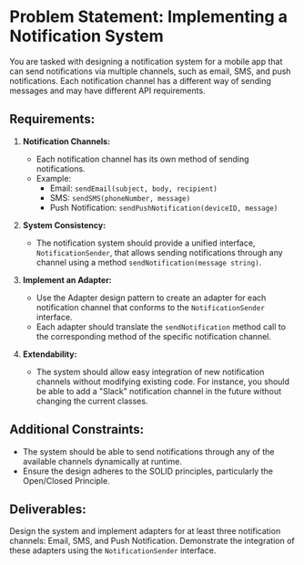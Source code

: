 # Problem Statement: Implementing a Notification System

You are tasked with designing a notification system for a mobile app that can send notifications via multiple channels, such as email, SMS, and push notifications. Each notification channel has a different way of sending messages and may have different API requirements.

## Requirements:
1. **Notification Channels:**
   - Each notification channel has its own method of sending notifications.
   - Example:
     - Email: `sendEmail(subject, body, recipient)`
     - SMS: `sendSMS(phoneNumber, message)`
     - Push Notification: `sendPushNotification(deviceID, message)`

2. **System Consistency:**
   - The notification system should provide a unified interface, `NotificationSender`, that allows sending notifications through any channel using a method `sendNotification(message string)`.

3. **Implement an Adapter:**
   - Use the Adapter design pattern to create an adapter for each notification channel that conforms to the `NotificationSender` interface.
   - Each adapter should translate the `sendNotification` method call to the corresponding method of the specific notification channel.

4. **Extendability:**
   - The system should allow easy integration of new notification channels without modifying existing code. For instance, you should be able to add a "Slack" notification channel in the future without changing the current classes.

## Additional Constraints:
- The system should be able to send notifications through any of the available channels dynamically at runtime.
- Ensure the design adheres to the SOLID principles, particularly the Open/Closed Principle.

## Deliverables:
Design the system and implement adapters for at least three notification channels: Email, SMS, and Push Notification. Demonstrate the integration of these adapters using the `NotificationSender` interface.
